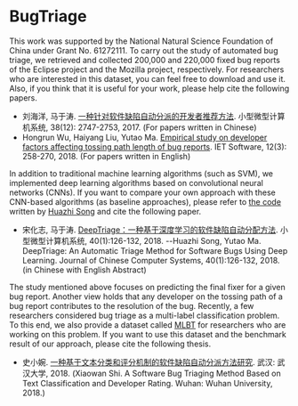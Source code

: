 # BugTriage

This work was supported by the National Natural Science Foundation of China under Grant No. 61272111. To carry out the study of automated bug triage, we retrieved and collected 200,000 and 220,000 fixed bug reports of the Eclipse project and the Mozilla project, respectively. For researchers who are interested in this dataset, you can feel free to download and use it. Also, if you think that it is useful for your work, please help cite the following papers. 

- 刘海洋, 马于涛. [一种针对软件缺陷自动分派的开发者推荐方法](http://xwxt.sict.ac.cn/CN/Y2017/V38/I12/2747). 小型微型计算机系统, 38(12): 2747-2753, 2017. (For papers written in Chinese)
- Hongrun Wu, Haiyang Liu, Yutao Ma. [Empirical study on developer factors affecting tossing path length of bug reports](http://digital-library.theiet.org/content/journals/10.1049/iet-sen.2017.0159). IET Software, 12(3): 258-270, 2018. (For papers written in English)

In addition to traditional machine learning algorithms (such as SVM), we implemented deep learning algorithms based on convolutional neural networks (CNNs). If you want to compare your own approach with these CNN-based algorithms (as baseline approaches), please refer to [the code](https://github.com/huazhisong/graduate_text) written by [Huazhi Song](https://github.com/huazhisong) and cite the following paper.

- 宋化志, 马于涛. [DeepTriage：一种基于深度学习的软件缺陷自动分配方法](http://xwxt.sict.ac.cn/CN/Y2019/V40/I1/126). 小型微型计算机系统, 40(1):126-132, 2018. --Huazhi Song, Yutao Ma. DeepTriage: An Automatic Triage Method for Software Bugs Using Deep Learning. Journal of Chinese Computer Systems, 40(1):126-132, 2018. (in Chinese with English Abstract)

The study mentioned above focuses on predicting the final fixer for a given bug report. Another view holds that any developer on the tossing path of a bug report contributes to the resolution of the bug. Recently, a few researchers considered bug triage as a multi-label classification problem. To this end, we also provide a dataset called [MLBT](https://github.com/ssea-lab/BugTriage/tree/master/MLBT) for researchers who are working on this problem. If you want to use this dataset and the benchmark result of our approach, please cite the following thesis.

- 史小婉. [一种基于文本分类和评分机制的软件缺陷自动分派方法研究](https://github.com/ssea-lab/BugTriage/blob/master/MLBT/一种基于文本分类和评分机制的软件缺陷自动分派方法研究.pdf). 武汉: 武汉大学, 2018. (Xiaowan Shi. A Software Bug Triaging Method Based on Text Classification and Developer Rating. Wuhan: Wuhan University, 2018.)
